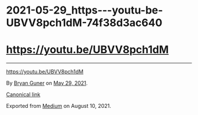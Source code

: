 # 2021-05-29_https---youtu-be-UBVV8pch1dM-74f38d3ac640

# https://youtu.be/UBVV8pch1dM

---

https://youtu.be/UBVV8pch1dM

By [Bryan Guner](https://medium.com/@bryanguner) on [May 29, 2021](https://medium.com/p/74f38d3ac640).

[Canonical link](https://medium.com/@bryanguner/https-youtu-be-ubvv8pch1dm-74f38d3ac640)

Exported from [Medium](https://medium.com/) on August 10, 2021.